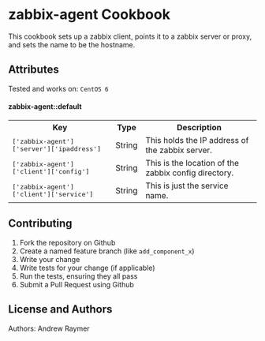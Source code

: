 zabbix-agent Cookbook
=====================
This cookbook sets up a zabbix client, points it to a zabbix server or proxy, 
and sets the name to be the hostname.

Attributes
----------

Tested and works on:
  `CentOS 6`
#### zabbix-agent::default
<table>
  <tr>
    <th>Key</th>
    <th>Type</th>
    <th>Description</th>
  </tr>
  <tr>
    <td><tt>['zabbix-agent']['server']['ipaddress']</tt></td>
    <td>String</td>
    <td>This holds the IP address of the zabbix server.</td>
  </tr>
  <tr>
    <td><tt>['zabbix-agent']['client']['config']</tt></td>
    <td>String</td>
    <td>This is the location of the zabbix config directory.</td>
  </tr>
  <tr>
    <td><tt>['zabbix-agent']['client']['service']</tt></td>
    <td>String</td>
    <td>This is just the service name.</td>
  </tr>
</table>

Contributing
------------
1. Fork the repository on Github
2. Create a named feature branch (like `add_component_x`)
3. Write your change
4. Write tests for your change (if applicable)
5. Run the tests, ensuring they all pass
6. Submit a Pull Request using Github

License and Authors
-------------------
Authors: Andrew Raymer 
